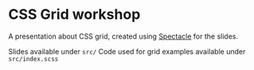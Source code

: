 # CSS Grid workshop

A presentation about CSS grid, created using [Spectacle](https://formidable.com/open-source/spectacle/) for the slides.

Slides available under `src/`
Code used for grid examples available under `src/index.scss`

